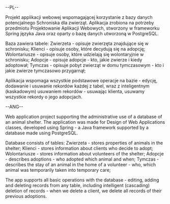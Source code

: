 --PL--

Projekt applikacji webowej wspomagającej korzystanie z bazy danych potencjalnego Schroniska dla zwierząt. Aplikacja zrobiona na potrzeby przedmiotu Projektowanie Aplikacji Webowych, stworzony w frameworku Spring języka Java oraz oparty o bazę danych utworzoną w PostgreSQL.

Baza zawiera tabele:
    Zwierzeta - opisuje zwierzęta znajdujące się w schronisku;
    Klienci - opisuje osoby, które decydują się na adopcję;
    Wolontariusze - opisuje osoby, które udzielają się wolontaryjnie w schronisku;
    Adopcje - opisuje adopcje - kto, jakie zwierze i kiedy adoptował;
    Tymczas - opisuje pobyt zwierząt w domu tymczasowym - kto i jakie zwierze tymczasowo przygarnął;

Aplikacja wspomaga wszystkie podstawowe operacje na bazie - edycję, dodawanie i usuwanie rekordów każdej z tabel, wraz z inteligentnym (kaskadowym) usuwaniem rekordów - usuwając klienta, usuwamy wszystkie rekordy o jego adopcjach.


--ANG--

Web application project supporting the administrative use of a database of an animal shelter. The application was made for Design of Web Applications classes, developed using Spring - a Java framework supported by a database made using PostgreSQL.

Database consists of tables: 
    Zwierzeta - stores properties of animals in the shelter;
    Klienci - stores information about clients who decide to adopt;
    Wolontariusze - stores information about volunteers of the shelter; 
    Adopcje - describes adoptions - who adopted which animal and when; 
    Tymczas - describes the stay of an animal in the home of a volunteer - who, which animal was temporarily taken into temporary care;

The app supports all basic operations with the database - editing, adding and deleting records from any table, including intelligent (cascading) deletion of records - when we delete a client, we delete all records of their previous adoptions.
